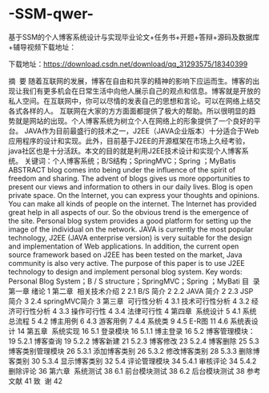 # -SSM-qwer-
基于SSM的个人博客系统设计与实现毕业论文+任务书+开题+答辩+源码及数据库+辅导视频
​
下载地址：

下载地址：https://download.csdn.net/download/qq_31293575/18340399

摘  要
随着互联网的发展，博客在自由和共享的精神的影响下应运而生。博客的出现让我们有更多机会在日常生活中向他人展示自己的观点和信息。博客就是开放的私人空间。在互联网中，你可以尽情的发表自己的思想和言论。可以在网络上结交各式各样的人。
互联网在大家的方方面面都提供了极大的帮助。所以很明显的趋势就是网站的出现。个人博客系统为树立个人在网络上的形象提供了一个良好的平台。
JAVA作为目前最盛行的技术之一，J2EE（JAVA企业版本）十分适合于Web应用程序的设计和实现。此外，目前基于J2EE的开源框架在市场上久经考验，java社区也是十分活跃。本文的目的就是利用J2EE技术设计和实现个人博客系统。
关键词：个人博客系统；B/S结构；SpringMVC；Spring ；MyBatis
ABSTRACT
blog comes into being under the influence of the spirit of freedom and sharing. The advent of blogs gives us more opportunities to present our views and information to others in our daily lives. Blog is open private space. On the Internet, you can express your thoughts and opinions. You can make all kinds of people on the internet.
The Internet has provided great help in all aspects of our. So the obvious trend is the emergence of the site. Personal blog system provides a good platform for setting up the image of the individual on the network.
JAVA is currently the most popular technology, J2EE (JAVA enterprise version) is very suitable for the design and implementation of Web applications. In addition, the current open source framework based on J2EE has been tested on the market, Java community is also very active. The purpose of this paper is to use J2EE technology to design and implement personal blog system.
Key words: Personal Blog System；B / S structure；SpringMVC；Spring ；MyBati
目  录
第一章 绪论 1
第二章  相关技术介绍 2
2.1 B/S 简介 2
2.2 JAVA 简介 2
2.3 JSP 简介 3
2.4 springMVC简介 3
第三章  可行性分析 4
3.1 技术可行性分析 4
3.2 经济可行性分析 4
3.3 操作可行性 4
3.4 法律可行性 4
第四章  系统设计 5
4.1 系统总流程 5
4.2 博主用例 6
4.3 游客用例 7
4.4 系统类 9
4.5 E-R图 11
4.6 系统表设计 14
第五章  系统实现 16
5.1 登录模块 16
5.1.1 博主登录 16
5.2 博客管理模块： 19
5.2.1 博客查询 19
5.2.2 博客新建 21
5.2.3 博客修改 23
5.2.4 博客删除 25
5.3 博客类别管理模块 26
5.3.1 添加博客类别 26
5.3.2 修改博客类别 28
5.3.3 删除博客类别 30
5.3.4 显示博客类别 32
5.4 评论管理模块 34
5.4.1 审核评论 34
5.4.2 删除评论 36
第六章  系统测试 38
6.1 前台模块测试 38
6.2 后台模块测试 38
参考文献 41
致  谢 42

       

​
